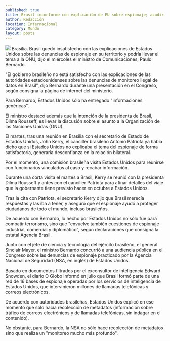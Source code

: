 ```yaml
---
published: true
title: Brasil inconforme con explicación de EU sobre espionaje; acudiría a ONU
author: Redacción
location: Internacional
category: Mundo
layout: posts
---
```


![](http://i.imgur.com/PMsWCqKm.jpg)
Brasilia. Brasil quedó insatisfecho con las explicaciones de Estados Unidos sobre las denuncias de espionaje en su territorio y podría llevar el tema a la ONU, dijo el miércoles el ministro de Comunicaciones, Paulo Bernardo.

"El gobierno brasileño no está satisfecho con las explicaciones de las autoridades estadounidenses sobre las denuncias de monitoreo ilegal de datos en Brasil", dijo Bernardo durante una presentación en el Congreso, según consigna la página de internet del ministerio.

Para Bernardo, Estados Unidos sólo ha entregado "informaciones genéricas".

El ministro destacó además que la intención de la presidenta de Brasil, Dilma Rousseff, es llevar la discusión sobre el asunto a la Organización de las Naciones Unidas (ONU).

El martes, tras una reunión en Brasilia con el secretario de Estado de Estados Unidos, John Kerry, el canciller brasileño Antonio Patriota ya había dicho que si Estados Unidos no explicaba el tema del espionaje de forma satisfactoria, generaría desconfianza en la relación bilateral.

Por el momento, una comisión brasileña visita Estados Unidos para reunirse con funcionarios vinculados al caso y recabar información.

Durante una corta visita el martes a Brasil, Kerry se reunió con la presidenta Dilma Rousseff y antes con el canciller Patriota para afinar detalles del viaje que la gobernante tiene previsto hacer en octubre a Estados Unidos.

Tras la cita con Patriota, el secretario Kerry dijo que Brasil merecía respuestas y las iba a tener, y aseguró que el espionaje ayudó a proteger ciudadanos de todo el mundo, incluso brasileños.

De acuerdo con Bernardo, lo hecho por Estados Unidos no sólo fue para combatir terrorismo, sino que "envuelve también cuestiones de espionaje industrial, comercial y diplomático", según declaraciones que consigna la estatal Agencia Brasil.

Junto con el jefe de ciencia y tecnología del ejército brasileño, el general Sinclair Mayer, el ministro Bernardo concurrió a una audiencia pública en el Congreso sobre las denuncias de espionaje practicado por la Agencia Nacional de Seguridad (NSA, en inglés) de Estados Unidos.

Basado en documentos filtrados por el exconsultor de inteligencia Edward Snowden, el diario O Globo informó en julio que Brasil formó parte de una red de 16 bases de espionaje operadas por los servicios de inteligencia de Estados Unidos, que intervinieron millones de llamadas telefónicas y correos electrónicos.

De acuerdo con autoridades brasileñas, Estados Unidos explicó en ese momento que sólo hacía recolección de metadatos (información sobre tráfico de correos electrónicos y de llamadas telefónicas, sin indagar en el contenido).

No obstante, para Bernardo, la NSA no sólo hace recolección de metadatos sino que realiza un "monitoreo mucho más profundo".
